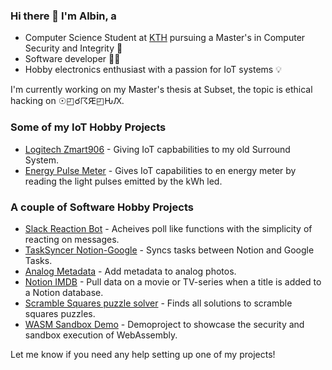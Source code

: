 ### Hi there 👋 I'm Albin, a

* Computer Science Student at [KTH](http://www.kth.se) pursuing a Master's in Computer Security and Integrity 🔐
* Software developer 👨‍💻
* Hobby electronics enthusiast with a passion for IoT systems 💡

I'm currently working on my Master's thesis at Subset, the topic is ethical hacking on <span>&#9737;&#9712;&#9740;&#9736;&#1304;&#9712;&#1290;&#1300;</span>.

### Some of my IoT Hobby Projects
* [Logitech Zmart906](https://github.com/albznw/Logitech-Z906-WiFi) - Giving IoT capbabilities to my old Surround System.
* [Energy Pulse Meter](https://github.com/albznw/Energy-Pulse-Meter) - Gives IoT capabilities to en energy meter by reading the light pulses emitted by the kWh led. 

### A couple of Software Hobby Projects
* [Slack Reaction Bot](https://github.com/albznw/slack-reaction-bot) - Acheives poll like functions with the simplicity of reacting on messages.
* [TaskSyncer Notion-Google](https://github.com/albznw/task-syncer-notion-google) - Syncs tasks between Notion and Google Tasks.
* [Analog Metadata](https://github.com/albznw/analog-metadata) - Add metadata to analog photos.
* [Notion IMDB](https://github.com/albznw/notion-imdb) - Pull data on a movie or TV-series when a title is added to a Notion database.
* [Scramble Squares puzzle solver](https://github.com/albznw/scramble-squares-solver) - Finds all solutions to scramble squares puzzles.
* [WASM Sandbox Demo](https://github.com/AxlLind/wasm-sandbox-demo) - Demoproject to showcase the security and sandbox execution of WebAssembly.

Let me know if you need any help setting up one of my projects!
